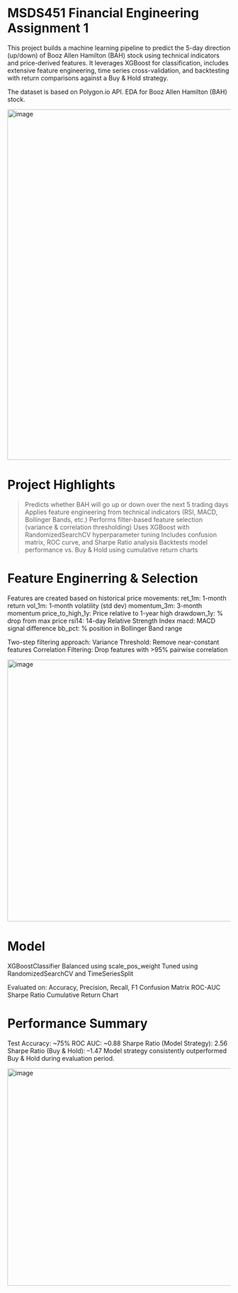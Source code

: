 # MSDS451 Financial Engineering Assignment 1

This project builds a machine learning pipeline to predict the 5-day direction (up/down) of Booz Allen Hamilton (BAH) stock using technical indicators and price-derived features. It leverages XGBoost for classification, includes extensive feature engineering, time series cross-validation, and backtesting with return comparisons against a Buy & Hold strategy.

The dataset is based on Polygon.io API. EDA for Booz Allen Hamilton (BAH) stock.

<img width="1390" height="790" alt="image" src="https://github.com/user-attachments/assets/f11d169c-7d2b-47a9-b18a-8e8ca36d6ae5" />


# Project Highlights
> Predicts whether BAH will go up or down over the next 5 trading days
> Applies feature engineering from technical indicators (RSI, MACD, Bollinger Bands, etc.)
> Performs filter-based feature selection (variance & correlation thresholding)
> Uses XGBoost with RandomizedSearchCV hyperparameter tuning
> Includes confusion matrix, ROC curve, and Sharpe Ratio analysis
> Backtests model performance vs. Buy & Hold using cumulative return charts

# Feature Enginerring & Selection
Features are created based on historical price movements:
ret_1m: 1-month return
vol_1m: 1-month volatility (std dev)
momentum_3m: 3-month momentum
price_to_high_1y: Price relative to 1-year high
drawdown_1y: % drop from max price
rsi14: 14-day Relative Strength Index
macd: MACD signal difference
bb_pct: % position in Bollinger Band range

Two-step filtering approach:
Variance Threshold: Remove near-constant features
Correlation Filtering: Drop features with >95% pairwise correlation

<img width="747" height="590" alt="image" src="https://github.com/user-attachments/assets/7cd179be-6b49-4d2d-b185-832e0c3544b8" />

# Model
XGBoostClassifier
Balanced using scale_pos_weight
Tuned using RandomizedSearchCV and TimeSeriesSplit

Evaluated on:
Accuracy, Precision, Recall, F1
Confusion Matrix
ROC-AUC
Sharpe Ratio
Cumulative Return Chart

# Performance Summary
Test Accuracy: ~75%
ROC AUC: ~0.88
Sharpe Ratio (Model Strategy): 2.56
Sharpe Ratio (Buy & Hold): –1.47
Model strategy consistently outperformed Buy & Hold during evaluation period.

<img width="990" height="490" alt="image" src="https://github.com/user-attachments/assets/35a74481-89f8-4af3-b2d9-49e468d8fac3" />




